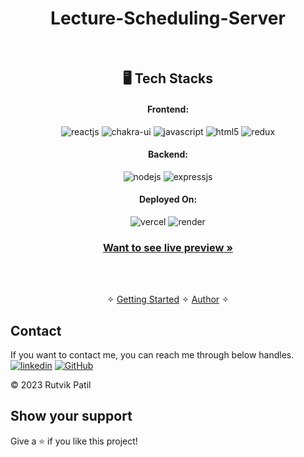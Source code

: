<h1 align="center">Lecture-Scheduling-Server</h1>
<br />


<h2 align="center">🖥️ Tech Stacks</h2>


<h4 align="center">Frontend:</h4>

<p align="center">
  <img src="https://img.shields.io/badge/React-20232A?style=for-the-badge&logo=react&logoColor=61DAFB" alt="reactjs" />
  <img src="https://img.shields.io/badge/Chakra%20UI-3bc7bd?style=for-the-badge&logo=chakraui&logoColor=white" alt="chakra-ui" />
  <img src="https://img.shields.io/badge/JavaScript-323330?style=for-the-badge&logo=javascript&logoColor=F7DF1E" alt="javascript" />
  <img src="https://img.shields.io/badge/HTML5-E34F26?style=for-the-badge&logo=html5&logoColor=white" alt="html5" />
  <img src="https://img.shields.io/badge/redux-%23593d88.svg?style=for-the-badge&logo=redux&logoColor=white" alt="redux" />
</p>

<h4 align="center">Backend:</h4>

<p align="center">
  <img src="https://img.shields.io/badge/Node.js-339933?style=for-the-badge&logo=nodedotjs&logoColor=white" alt="nodejs" />
   <img src="https://img.shields.io/badge/Express.js-000000?style=for-the-badge&logo=express&logoColor=white" alt="expressjs" />
</p>

<h4 align="center">Deployed On:</h4>

<p align="center">
  <img src="https://img.shields.io/badge/Netlify-00C7B7?style=for-the-badge&logo=netlify&logoColor=white" alt="vercel" />
  <img src="https://img.shields.io/badge/render-430098?style=for-the-badge&logo=cyclic&logoColor=white" alt="render" />
</p>

<h3 align="center"><a href="https://ideamagix-lecture-scheduling.netlify.app/"><strong>Want to see live preview »</strong></a></h3>



<br />

<p align="center">
  <br />&#10023;
  <a href="#The-Little-AI">Getting Started</a> &#10023; 
  <a href="#Contact">Author</a> &#10023;
</p>






## Contact

If you want to contact me, you can reach me through below handles. <br />
[![linkedin](https://img.shields.io/badge/Rutvik_Patil-0077B5?style=for-the-badge&logo=linkedin&logoColor=white)](https://www.linkedin.com/in/rutvik-patil/)
[![GitHub](https://img.shields.io/badge/Rutvik_Patil-20232A?style=for-the-badge&logo=Github&logoColor=white)](https://github.com/Rutvikp501)


© 2023 Rutvik Patil



## Show your support

Give a ⭐️ if you like this project!
